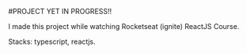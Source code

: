 #PROJECT YET IN PROGRESS!!

I made this project while watching Rocketseat (ignite) ReactJS Course.

Stacks: typescript, reactjs.

